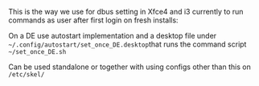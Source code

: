 This is the way we use for dbus setting in Xfce4 and i3 currently to run commands as user after first login on fresh installs:

On a DE use autostart implementation and a desktop file under `~/.config/autostart/set_once_DE.desktop`that runs the command script `~/set_once_DE.sh`

Can be used standalone or together with using configs other than this on `/etc/skel/`
